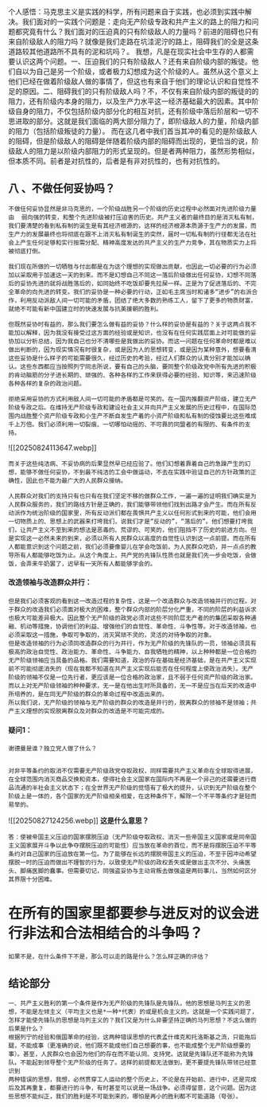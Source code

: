 
个人感悟：马克思主义是实践的科学，所有问题来自于实践，也必须到实践中解决。我们面对的一实践个问题是：走向无产阶级专政和共产主义的路上的阻力和问题都究竟有什么？我们面对的压迫真的只有阶级敌人的力量吗？前进的阻碍也只有来自阶级敌人的阻力吗？就像是我们走路在坑洼泥泞的路上，阻碍我们的全是这条道路较其他道路所不具有的泥和坑吗？。
我想，凡是在现实社会中生存的人都需要认识这两个问题。一、压迫我们的只有阶级敌人？还有来自阶级内部的叛徒。他们自以为自己是另一个阶级，或者极力幻想成为这个阶级的人。虽然从这个意义上他们已经在做着阶级敌人做的事情了，但这也有来自于他们的理论认识和自觉性不足的原因。二、阻碍我们的只有阶级敌人吗？不，不仅有来自阶级内部的叛徒的的阻力，还有阶级内本身的阻力，以及生产力水平这一经济基础最大的因素。其中阶级自身的阻力，不仅包括阶级内部分化的相互对抗，还有阶级中落后阶层和一切不思进取的部分。这就是我们面临的两大部分阻力了，即阶级敌人的力量，阶级内部的阻力（包括阶级叛徒的力量）。
而在这几者中我们首当其冲的看见的是阶级敌人的阻碍，但是阶级敌人的阻碍是伴随着阶级内部的阻碍而出现的，更恰当的说，阶级敌人的阻力是以阶级内部阻力的形式呈现的。但是者两种阻力，虽然形势相似，但本质不同。前者是对抗性的，后者是有非对抗性的，也有对抗性的。
## 八 、不做任何妥协吗？
 
	不做任何妥协显然是非马克思的，一个阶级战胜另一个阶级的历史过程中必然面对先进阶级力量由  弱向强的转变，和整个先进阶级被打压迫害的历史。共产主义者的最终目的是消灭私有制，我们要清楚的看到私有制的诞生是有其经济根源的，这样的经济根源本质源于生产力的发展，而生产力的发展最终也将彻底在跟不上消灭私有制诞生的突然，届时一切私有制的行径都无法在社会上产生任何足够和实行按需分配、精神高度发达的共产主义的生产力竞争，其在物质实力上将被彻底打倒。

	我们现在所做的一切牺牲与付出都是在为这个理想的实现做出贡献，也因此一切必要的行为必须加以采取用于加速这一天的到来。而不是幻想自己不同这一落后阶级做出任何妥协，幻想不同落后的妥协先进的就将战胜落后的，如同始终不吃饭却要先拉屎一样。正是为了促进落后的、不完全革命的向先进的转变。我们的妥协是一种必要的行动，正如毛主席当时和诸多“进步”的右派合作，利用反动派敌人间一切可能的矛盾，团结了绝大多数的熟练工人，留下了更多的物质财富，就绝不可能有新中国建立时的快速发展与抗美援朝的胜利。

	但既然妥协时有益的，那么我们要怎么做有益的妥协？什么样的妥协是有益的？关于这两点我不能加以解释，因为我没有接受过这方面的经验或是知识，也没有在任何实践层面上对可能做的妥协加以分析总结，因为我自己也分不清哪些是我做出的妥协。而这一问题在任何革命时都是难以做出判断的，因为现实情况有时很复杂，或是因为人的思想转变，或是因为某种意外，想要看清这些妥协是什么样子的可能需要很久，经过历史的考验，经过人们群众的认真分别才能加以确认。这些东西都应当按照列宁同志所说，要有自己的头脑，要同整个阶级政党中所有先进的积极的肯动脑筋的分子进长期的、顽强的、各种各样的工作来获得必要的经验、知识等，来迅速阶级各种各样的复杂的政治问题。

	拒绝采用妥协的方式利用敌人间一切可能的矛盾都是可笑的。在一国内推翻资产阶级，建立无产阶级专政之后。在维持无产阶级专政和建设社会主义并向共产主义发展的历史过程中，在国际范围内战胜整个资产阶级专政和小生产不断自发生产着的小资产阶级和私有制的侵蚀要比这些难成千上万倍。我们必须利用一切裂痕、一切哪怕动摇的、不可靠的同盟者的有限的、有条件的支持。
	
![[20250824113647.webp]]

	而关于这些纯洁病、不妥协病的后果显然早已经应验了。他们幻想着靠着自己的急躁产生的幻想，能够不做任何妥协，不到最不纯洁的工会中做运动，不去在实践中验证自己的方针政策的正确性，因此也不能为最广大的人民群众接纳。

	人民群众对我们的支持只有也只有在我们坚定不移的做群众工作，一遍一遍的证明我们确实是为人民群众服务的，我们的路线方针是正确的，我们能够带领他们找到出路才会产生。而在所有反动派作为统治阶级的国家里，所有反动派们都在畏惧共产主义以任何形式到来的可能，他们会用一切物质上的、思想上的武器来打垮我们，说我们才是“反动的”，“落后的”。他们想要打垮我们，让共产主义不至到来的想法是恶毒的、荒谬的、可笑的，他们阻挡不了历史的前进方向。但是实现这一必然未来的到来，必须以所有人民群众以高度的自觉性认识到这一点前提。而在所有人都能意识到这个问题之前，我们必须要像婴儿在学会吃饭前，为人民群众吃奶，并一点点的教导所有人都能够吃饭为止。从这个角度上，共产党的先锋队性质也就是我们先一步会吃饭，会做饭，会弄来牛奶罢了，迟早有一天所有人都能够学会的。

#### 改造领袖与改造群众并行：
	但是我们必须客观的看到这一改造过程的复杂性，这是一个改造群众与改造领袖并行的过程。对于群众的改造我们必须面对极大的困难，整个群众内部的阶层分化严重，不同的阶层的利益诉求也极大可能差异极大。因此整个无产阶级的政党必须对这些不同阶层无产者的的集团采取各种通融、机动等措施，协调他们的利益、增强他们的自觉性、革命性、斗争性等。对于改造领袖，也必须采取这一措施，争取可争取的，消灭冥顽不灵的，灵活的对待争取的对象。
	但是改造领袖的行为必须同改造群众的行为并行，作为无产阶级的先锋队的一员，领袖必须具有极高的政治自觉性、政治能力、革命性、斗争能力、自我牺牲的精神，以上种种都是一位合格的无产阶级领袖应当具备的品格。我们需要知道，政治的存在基础是经济基础，是在共产主义实现前不可能彻底消失的（现在我都不知道在共产主义实现后能否在任何程度上使政治消失）。无产阶级的领袖不仅是一位先行者，更应该是一位合格的政治家，且不弱于任何资产阶级的政治家。而以上对无产阶级领袖的种种要求，无一是在他出生时所具备的，无一不是应当在后天的改造中所培养的，是在同无产阶级的群众的革命过程中改造出来的。
	所以我们说，无产阶级的领袖与无产阶级的群众的改造是并行的，脱离群众的领袖不是领袖；共产主义理想的实现脱离群众及对群众的改造是不可能完成的。

#### 疑问1：
	谢德曼是谁？独立党人做了什么？


	对非平等条约的取消不仅需要无产阶级政党夺取政权，同样需要共产主义革命在全球取得进展，在全球范围内消灭商品交换和资本，使得社会主义国家在国际内不再是一个异己的还需要进行商品流通的半社会主义状态下；在全世界无产阶级的觉悟有了极大的提升，认识到无产阶级在整个阶级上是一体的，各个国家的无产阶级相亲相爱，在这种条件下，解除一个不平等条约才是轻而易举的。

![[20250827124256.webp]]
	**这是什么意思？**

	答：使被帝国主义压迫的国家摆脱压迫（无产阶级夺取政权、消灭一些帝国主义国家或是同帝国主义国家展开斗争以此争夺摆脱压迫的可能性）应当放在革命的首位，而不是将摆脱压迫不平等条约对自己国家的压迫放在第一位。为了能够在长远的摆脱帝国主义的压迫，不至于因冲动希望摆脱一时的压迫而做出不理智的行为，以致使无产阶级的政权丢失或是做出主次不分、头痛医头、脚痛医脚的蠢事。但需要切记，同强盗妥协与主动背叛去做强盗是两码事儿，当然如何区分其界限十分困难。


# 在所有的国家里都要参与进反对的议会进行非法和合法相结合的斗争吗？
	如果不是，在什么条件下不是，那么可以走的路是什么？怎么样正确的评估？


## 结论部分
	一、共产主义胜利的第一个条件是作为无产阶级的先锋队是先锋队，他的思想是马列主义的思想，不能是左倾主义（平均主义也是*一种*代表）的或是机会主义的。这就是一个实践问题了，怎样才能使先锋队的思想是马列主义的？我们又是为什么非要坚持正确的马列思想？不这么做的后果是什么？
	根据列宁的经验和俄国革命的经验，这两种错误思想的代表孟什维克和托洛斯基之流，只能拖后腿，不能成事（更准确的说，他们既不能成他们自己想要的事，也不能成整个无产阶级想要的事）。甚至，人民群众也会因为他们的存在而不能认同、支持党。这就是先锋队还不能称为先锋队。不能起到领导整个无产阶级的任务了。这样的前提都无法做到，更不要提先锋队带领已经意识到
	两种错误的思想，我想，必然贯穿工人运动的整个历史上，不论是在开始前、进行中，还是完成后及其再重复，都要进行的斗争，有时甚至可以说是一场战争。必须得留意，这个问题。因为这些思想不能纠正，我们的胜利是不可能到来的，哪怕是再小的胜利都不可能道路（夸张）。



